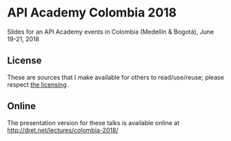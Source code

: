 # API Academy Colombia 2018

Slides for an API Academy events in Colombia (Medellín &amp; Bogotá), June 19-21, 2018


## License

These are sources that I make available for others to read/use/reuse; please respect [the licensing](../LICENSE).


## Online

The presentation version for these talks is available online at http://dret.net/lectures/colombia-2018/
